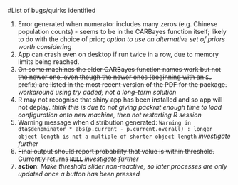#List of bugs/quirks identified
1. Error generated when numerator includes many zeros (e.g. Chinese population counts) - seems to be in the CARBayes function itself; 
likely to do with the choice of prior; *option to use an alternative set of priors worth considering*
2. App can crash even on desktop if run twice in a row, due to memory limits being reached. 
3. ~~On some machines the older CARBayes function names work but not the newer one, even though the newer ones (beginning with an `S.` prefix) are listed in the most recent version of the PDF for the package.~~ *workaround using try added; not a long-term solution*
4. R may not recognise that shiny app has been installed and so app will not deplay. *think this is due to not giving packrat 
enough time to load configuration onto new machine, then not restarting R session*
5. Warning message when distribution generated: `Warning in dta$denominator * abs(p.current - p.current.overall) :
  longer object length is not a multiple of shorter object length` *investigate further*
6. ~~Final output should report probability that value is within threshold. Currently returns `NULL` *investigate further*~~
7. **action**: *Make threshold slider non-reactive, so later processes are only updated once a button has been pressed* 
